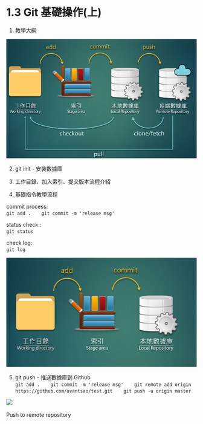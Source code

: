 # 1.3 Git 基礎操作\(上\)

1. 教學大綱

![Commit flow](../.gitbook/assets/workflow%20%285%29.PNG)

2. git init - 安裝數據庫

3. 工作目錄、加入索引、提交版本流程介紹

4. 基礎指令教學流程

commit process:  
`git add .   
git commit -m 'release msg'`

status check :  
`git status`

check log:  
`git log`

![Commit to local repository](../.gitbook/assets/workflow-localcommit.PNG)



5. git push - 推送數據庫到 Github  
`git add .   
git commit -m 'release msg'   
git remote add origin https://github.com/avantsao/test.git   
git push -u origin master`

![](https://blobscdn.gitbook.com/v0/b/gitbook-28427.appspot.com/o/assets%2F-LGRNQS_gkfsZWcmxOVe%2F-LGTcUOYh3_0GJaqbbJ8%2F-LGTdAc_40fPyGckC4MS%2Fimage.png?alt=media&token=5d23178e-8f48-475f-bd33-a925bb913e1c)

Push to remote repository

